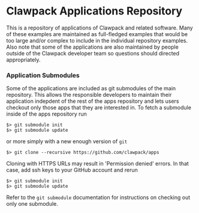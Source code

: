 # Clawpack Applications Repository

This is a repository of applications of Clawpack and related software.  Many of these examples are maintained as full-fledged examples that would be too large and/or complex to include in the individual repository examples.  Also note that some of the applications are also maintained by people outside of the Clawpack developer team so questions should directed appropriately.

### Application Submodules
Some of the applications are included as git submodules of the main repository.  This allows the responsible developers to maintain their application indepdent of the rest of the apps repository and lets users checkout only those apps that they are interested in.  To fetch a submodule inside of the apps repository run
```
$> git submodule init
$> git submodule update
```
or more simply with a new enough version of `git`
```
$> git clone --recursive https://github.com/clawpack/apps
```
Cloning with HTTPS URLs may result in 'Permission denied' errors. In that case, add ssh keys to your GitHub account and rerun
```
$> git submodule init
$> git submodule update
```
Refer to the `git submodule` documentation for instructions on checking out only one submodule.
